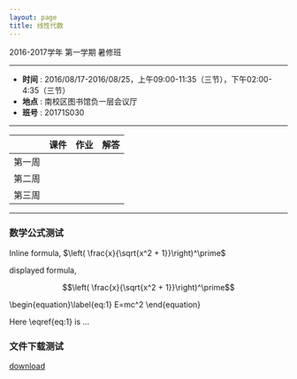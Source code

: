 ```yaml
---
layout: page
title: 线性代数
---
```



<p class="message">
  2016-2017学年 第一学期 暑修班
</p>

---

- __时间__ : 2016/08/17-2016/08/25，上午09:00-11:35（三节），下午02:00-4:35（三节）
- __地点__ : 南校区图书馆负一层会议厅
- __班号__ : 20171S030

---

|        | 课件 | 作业 | 解答 |
|:--------:|:------:|:------:|:------:|
| 第一周 |  <a href="lectures/6_4.pdf"><i class="fa fa-file-pdf-o" aria-hidden="true"></i></a>    |      |      |
| 第二周 |      |      |      |
| 第三周 |      |      |      |

---

### 数学公式测试

Inline formula, $\left( \frac{x}{\sqrt{x^2 + 1}}\right)^\prime$

displayed formula, 

$$\left( \frac{x}{\sqrt{x^2 + 1}}\right)^\prime$$

\begin{equation}\label{eq:1}
E=mc^2
\end{equation}

Here \eqref{eq:1} is ...

### 文件下载测试

[download](lectures\6_4.pdf)